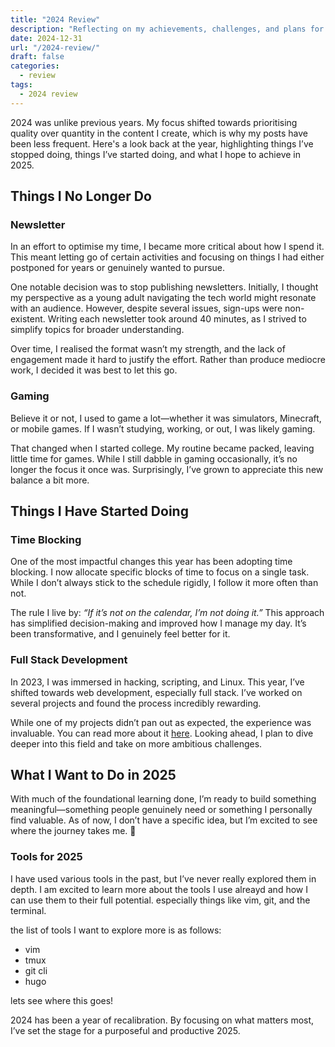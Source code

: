 ```yaml
---
title: "2024 Review"
description: "Reflecting on my achievements, challenges, and plans for the year ahead."
date: 2024-12-31
url: "/2024-review/"
draft: false
categories: 
  - review
tags:
  - 2024 review
---
```


2024 was unlike previous years. My focus shifted towards prioritising quality over quantity in the content I create, which is why my posts have been less frequent. Here's a look back at the year, highlighting things I’ve stopped doing, things I’ve started doing, and what I hope to achieve in 2025.

## Things I No Longer Do

### Newsletter  
In an effort to optimise my time, I became more critical about how I spend it. This meant letting go of certain activities and focusing on things I had either postponed for years or genuinely wanted to pursue.  

One notable decision was to stop publishing newsletters. Initially, I thought my perspective as a young adult navigating the tech world might resonate with an audience. However, despite several issues, sign-ups were non-existent. Writing each newsletter took around 40 minutes, as I strived to simplify topics for broader understanding.  

Over time, I realised the format wasn’t my strength, and the lack of engagement made it hard to justify the effort. Rather than produce mediocre work, I decided it was best to let this go.

### Gaming  
Believe it or not, I used to game a lot—whether it was simulators, Minecraft, or mobile games. If I wasn’t studying, working, or out, I was likely gaming.  

That changed when I started college. My routine became packed, leaving little time for games. While I still dabble in gaming occasionally, it’s no longer the focus it once was. Surprisingly, I’ve grown to appreciate this new balance a bit more.

## Things I Have Started Doing

### Time Blocking  
One of the most impactful changes this year has been adopting time blocking. I now allocate specific blocks of time to focus on a single task. While I don’t always stick to the schedule rigidly, I follow it more often than not.  

The rule I live by: *“If it’s not on the calendar, I’m not doing it.”* This approach has simplified decision-making and improved how I manage my day. It’s been transformative, and I genuinely feel better for it.

### Full Stack Development  
In 2023, I was immersed in hacking, scripting, and Linux. This year, I’ve shifted towards web development, especially full stack. I’ve worked on several projects and found the process incredibly rewarding.  

While one of my projects didn’t pan out as expected, the experience was invaluable. You can read more about it [here](/why-i-left-startup-journey/). Looking ahead, I plan to dive deeper into this field and take on more ambitious challenges.

## What I Want to Do in 2025  

With much of the foundational learning done, I’m ready to build something meaningful—something people genuinely need or something I personally find valuable. As of now, I don’t have a specific idea, but I’m excited to see where the journey takes me. 👀  

### Tools for 2025 
I have used various tools in the past, but I’ve never really explored them in depth. I am excited to learn more about the tools I use alreayd and how I can use them to their full potential. especially things like vim, git, and the terminal. 

the list of tools I want to explore more is as follows:

- vim
- tmux
- git cli 
- hugo 

lets see where this goes!

2024 has been a year of recalibration. By focusing on what matters most, I’ve set the stage for a purposeful and productive 2025.
